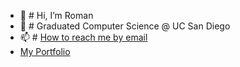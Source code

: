 - 👋 # Hi, I’m Roman
- 👀 # Graduated Computer Science @ UC San Diego
- 📫 # [How to reach me by email](romanahmadi2016@gmail.com)
- [My Portfolio](https://rahmadi0.github.io/My-Portfolio/)

<!---
rahmadi0/rahmadi0 is a ✨ special ✨ repository because its `README.md` (this file) appears on your GitHub profile.
You can click the Preview link to take a look at your changes.
--->
